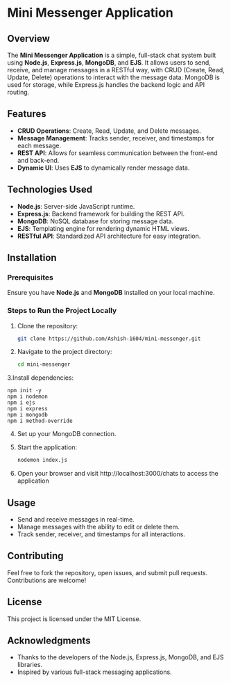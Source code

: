 # Mini Messenger Application

## Overview
The **Mini Messenger Application** is a simple, full-stack chat system built using **Node.js**, **Express.js**, **MongoDB**, and **EJS**. It allows users to send, receive, and manage messages in a RESTful way, with CRUD (Create, Read, Update, Delete) operations to interact with the message data. MongoDB is used for storage, while Express.js handles the backend logic and API routing.

## Features
- **CRUD Operations**: Create, Read, Update, and Delete messages.
- **Message Management**: Tracks sender, receiver, and timestamps for each message.
- **REST API**: Allows for seamless communication between the front-end and back-end.
- **Dynamic UI**: Uses **EJS** to dynamically render message data.

## Technologies Used
- **Node.js**: Server-side JavaScript runtime.
- **Express.js**: Backend framework for building the REST API.
- **MongoDB**: NoSQL database for storing message data.
- **EJS**: Templating engine for rendering dynamic HTML views.
- **RESTful API**: Standardized API architecture for easy integration.

## Installation

### Prerequisites
Ensure you have **Node.js** and **MongoDB** installed on your local machine.

### Steps to Run the Project Locally
1. Clone the repository:
   ```bash
   git clone https://github.com/Ashish-1604/mini-messenger.git

2. Navigate to the project directory:
    ```bash
   cd mini-messenger

3.Install dependencies:

    npm init -y
    npm i nodemon
    npm i ejs
    npm i express
    npm i mongodb
    npm i method-override 

4. Set up your MongoDB connection.

5. Start the application:
    ```bash
   nodemon index.js

6. Open your browser and visit http://localhost:3000/chats to access the application


## Usage
- Send and receive messages in real-time.
- Manage messages with the ability to edit or delete them.
- Track sender, receiver, and timestamps for all interactions.

## Contributing
Feel free to fork the repository, open issues, and submit pull requests. Contributions are welcome!

## License
This project is licensed under the MIT License.

## Acknowledgments
- Thanks to the developers of the Node.js, Express.js, MongoDB, and EJS libraries.
- Inspired by various full-stack messaging applications.

